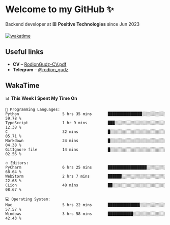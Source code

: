 # Welcome to my GitHub ✨

Backend developer at 🟥 **Positive Technologies** since Jun 2023

[![wakatime](https://wakatime.com/badge/user/f84f6fea-179f-4f5d-a4f0-4e45b7070455.svg)](https://wakatime.com/@f84f6fea-179f-4f5d-a4f0-4e45b7070455)  

  
## Useful links
- **CV** – [RodionGudz-CV.pdf](https://github.com/rodion-gudz/rodion-gudz/files/12843067/RodionGudz-CV.pdf)
- **Telegram** – [@rodion_gudz](https://t.me/rodion_gudz)

## WakaTime

<!--START_SECTION:waka-->
📊 **This Week I Spent My Time On** 

```text
💬 Programming Languages: 
Python                   5 hrs 35 mins       ███████████████░░░░░░░░░░   59.78 % 
TypeScript               1 hr 9 mins         ███░░░░░░░░░░░░░░░░░░░░░░   12.38 % 
C                        32 mins             █░░░░░░░░░░░░░░░░░░░░░░░░   05.71 % 
Markdown                 24 mins             █░░░░░░░░░░░░░░░░░░░░░░░░   04.38 % 
GitIgnore file           14 mins             █░░░░░░░░░░░░░░░░░░░░░░░░   02.56 % 

🔥 Editors: 
PyCharm                  6 hrs 25 mins       █████████████████░░░░░░░░   68.64 % 
WebStorm                 2 hrs 7 mins        ██████░░░░░░░░░░░░░░░░░░░   22.68 % 
CLion                    48 mins             ██░░░░░░░░░░░░░░░░░░░░░░░   08.67 % 

💻 Operating System: 
Mac                      5 hrs 22 mins       ██████████████░░░░░░░░░░░   57.57 % 
Windows                  3 hrs 58 mins       ███████████░░░░░░░░░░░░░░   42.43 % 
```


<!--END_SECTION:waka-->
